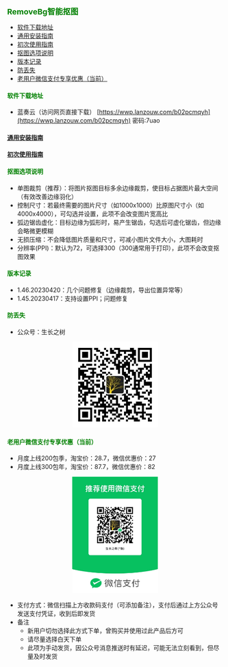 
<b><font color=green size=4>
RemoveBg智能抠图
</font></b>

- [软件下载地址](#软件下载地址)
- [通用安装指南](#通用安装指南)
- [初次使用指南](#初次使用指南)
- [抠图选项说明](#抠图选项说明)
- [版本记录](#版本记录)
- [防丢失](#防丢失)
- [老用户微信支付专享优惠（当前）](#老用户微信支付专享优惠当前)



#### <font color=green>软件下载地址</font>
- 蓝奏云（访问网页直接下载）
[https://wwp.lanzouw.com/b02pcmqyh](https://wwp.lanzouw.com/b02pcmqyh)  密码:7uao

#### [通用安装指南](../../univer/install.md)
#### [初次使用指南](./tutor.md)
#### <font color=green>抠图选项说明</font>
- 单图裁剪（推荐）：将图片抠图目标多余边缘裁剪，使目标占据图片最大空间（有效改善边缘羽化）
- 控制尺寸：若最终需要的图片尺寸（如1000x1000）比原图尺寸小（如4000x4000），可勾选并设置，此项不会改变图片宽高比
- 弧边锯齿虚化：目标边缘为弧形时，易产生锯齿，勾选后可虚化锯齿，但边缘会略微更模糊
- 无损压缩：不会降低图片质量和尺寸，可减小图片文件大小，大图耗时
- 分辨率(PPI)：默认为72，可选择300（300通常用于打印），此项不会改变抠图效果

#### <font color=green>版本记录</font>
- 1.46.20230420：几个问题修复（边缘裁剪，导出位置异常等）
- 1.45.20230417：支持设置PPI；问题修复

#### <font color=green>防丢失</font>
- 公众号：生长之树
<center><img src="../../../assets/qrcode_for.jpg" width="200px"></center>

#### <font color=green>老用户微信支付专享优惠（当前）</font>
- 月度上线200包季，淘宝价：28.7，微信优惠价：27
- 月度上线300包年，淘宝价：87.7，微信优惠价：82

<center><img src="../../../assets/wepay.JPG" width="200px"></center>

- 支付方式：微信扫描上方收款码支付（可添加备注），支付后通过上方公众号发送支付凭证，收到后即发货
- 备注
  - 新用户切勿选择此方式下单，曾购买并使用过此产品后方可
  - 请尽量选择白天下单
  - 此项为手动发货，因公众号消息推送时有延迟，可能无法立刻看到，但尽量及时发货
